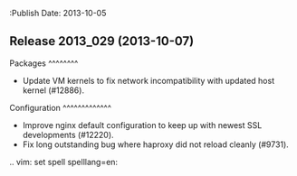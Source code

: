 :Publish Date: 2013-10-05

Release 2013_029 (2013-10-07)
-----------------------------

Packages
^^^^^^^^

* Update VM kernels to fix network incompatibility with updated host kernel
  (#12886).


Configuration
^^^^^^^^^^^^^

* Improve nginx default configuration to keep up with newest SSL developments
  (#12220).
* Fix long outstanding bug where haproxy did not reload cleanly (#9731).


.. vim: set spell spelllang=en:

